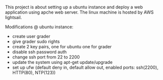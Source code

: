 This project is about setting up a ubuntu instance and deploy a web application using apche web server.
The linux machine is hosted by AWS lightsail.

Modifications @ ubuntu instance:
- create user grader
- give grader sudo rights
- create 2 key pairs, one for ubuntu one for grader
- disable ssh password auth
- change ssh port from 22 to 2200
- update the system using apt-get update/upgrade
- set up ufw (default deny in, default allow out, enabled ports: ssh(2200), HTTP(80), NTP(123))

